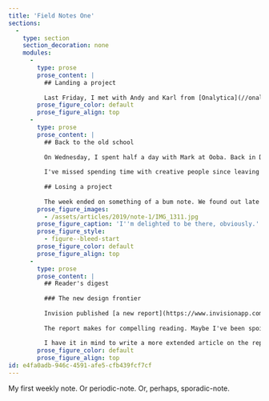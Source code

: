 ```yaml
---
title: 'Field Notes One'
sections:
  -
    type: section
    section_decoration: none
    modules:
      -
        type: prose
        prose_content: |
          ## Landing a project
          
          Last Friday, I met with Andy and Karl from [Onalytica](//onalytica.com). We talked about how I could help them speed up their development cycle.  It seemed a natural continuation of the work I'd started there last year when I helped them to improve their design process. This time, I'm helping them build a front-end pattern library.
        prose_figure_color: default
        prose_figure_align: top
      -
        type: prose
        prose_content: |
          ## Back to the old school
          
          On Wednesday, I spent half a day with Mark at Ooba. Back in December, we'd pitched to redesign a collection of school websites. Today we walked through or proposal via a Skype call with the school's board. It felt like it went well, but time will tell.
          
          I've missed spending time with creative people since leaving Firefly. It was great to hang out with Mark and Nat for the afternoon.
          
          ## Losing a project
          
          The week ended on something of a bum note. We found out late on Friday that we hadn't won the schools project. We're expecting more feedback next week. You can't win 'em all, right? Still, I was already running the discovery workshop in my head.
        prose_figure_images:
          - /assets/articles/2019/note-1/IMG_1311.jpg
        prose_figure_caption: 'I''m delighted to be there, obviously.'
        prose_figure_style:
          - figure--bleed-start
        prose_figure_color: default
        prose_figure_align: top
      -
        type: prose
        prose_content: |
          ## Reader's digest
          
          ### The new design frontier
          
          Invision published [a new report](https://www.invisionapp.com/design-better/design-maturity-model/) into the state of design maturity. I remember filling in a survey for this when I was leading design at Firefly. 
          
          The report makes for compelling reading. Maybe I've been spoiled by working alongside people who appreciate the power of design. I certainly didn't recognise the description of the "Level 1" companies in many of those I've worked with.
          
          I have it in mind to write a more extended article on the report soon.
        prose_figure_color: default
        prose_figure_align: top
id: e4fa0adb-946c-4591-afe5-cfb439fcf7cf
---
```

My first weekly note. Or periodic-note. Or, perhaps, sporadic-note.